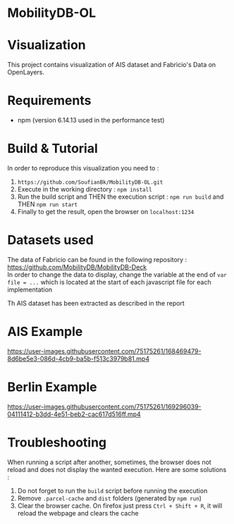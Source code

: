 # MobilityDB-OL


# Visualization
This project contains visualization of AIS dataset and Fabrìcio's Data on OpenLayers.
# Requirements
- npm (version 6.14.13 used in the performance test)
# Build & Tutorial
In order to reproduce this visualization you need to :
1. ```https://github.com/SoufianBk/MobilityDB-OL.git```
2. Execute in the working directory : ```npm install```
3. Run the build script and THEN the execution script : ```npm run build``` and THEN ```npm run start```<br/>
5. Finally to get the result, open the browser on ````localhost:1234````

# Datasets used
The data of Fabrìcio can be found in the following repository : https://github.com/MobilityDB/MobilityDB-Deck <br/>
In order to change the data to display, change the variable at the end of ``var file = ...`` which is located at the start of each javascript file for each implementation

Th AIS dataset has been extracted as described in the report
# AIS Example
https://user-images.githubusercontent.com/75175261/168469479-8d6be5e3-086d-4cb9-ba5b-f513c3979b81.mp4

# Berlin Example

https://user-images.githubusercontent.com/75175261/169296039-04111412-b3dd-4e51-beb2-cac617d516ff.mp4


# Troubleshooting
When running a script after another, sometimes, the browser does not reload and does not display the wanted execution.
Here are some solutions :
1. Do not forget to run the ``build`` script before running the execution
2. Remove ```.parcel-cache``` and ``dist`` folders (generated by ``npm run``)
3. Clear the browser cache. On firefox just press ```Ctrl + Shift + R```, it will reload the webpage and clears the cache
